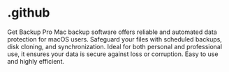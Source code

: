 # .github
Get Backup Pro Mac backup software offers reliable and automated data protection for macOS users. Safeguard your files with scheduled backups, disk cloning, and synchronization. Ideal for both personal and professional use, it ensures your data is secure against loss or corruption. Easy to use and highly efficient.
